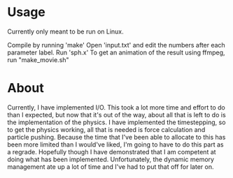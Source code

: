 # Usage
Currently only meant to be run on Linux.

Compile by running 'make'
Open 'input.txt' and edit the numbers after each parameter label.
Run 'sph.x'
To get an animation of the result using ffmpeg, run "make\_movie.sh"

# About
Currently, I have implemented I/O. This took a lot more time and effort
to do than I expected, but now that it's out of the way, about all that
is left to do is the implementation of the physics.
I have implemented the timestepping, so to get the physics working, all
that is needed is force calculation and particle pushing. Because the
time that I've been able to allocate to this has been more limited than
I would've liked, I'm going to have to do this part as a regrade.
Hopefully though I have demonstrated that I am competent at doing what
has been implemented. Unfortunately, the dynamic memory management ate
up a lot of time and I've had to put that off for later on.
